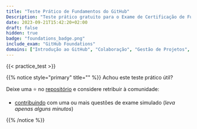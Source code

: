 ```yaml
---
title: "Teste Prático de Fundamentos do GitHub"
Description: "Teste prático gratuito para o Exame de Certificação de Fundamentos do GitHub."
date: 2023-09-21T15:42:20+02:00
draft: false
hidden: true
badge: "foundations_badge.png"
include_exam: "GitHub Foundations"
domains: ["Introdução ao GitHub", "Colaboração", "Gestão de Projetos", "Desenvolvimento Moderno"]
---
```


{{< practice_test >}}

{{% notice style="primary" title="" %}}
Achou este teste prático útil?

Deixe uma &#x2B50; no [repositório](https://github.com/FidelusAleksander/ghcertified) e considere retribuir à comunidade:
- [contribuindo](https://github.com/FidelusAleksander/ghcertified/blob/master/CONTRIBUTING.md) com uma ou mais questões de exame simulado (*leva apenas alguns minutos*)

{{% /notice %}}
